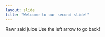 ```yaml
---
layout: slide
title: "Welcome to our second slide!"
---
```

Rawr said juice
Use the left arrow to go back!
